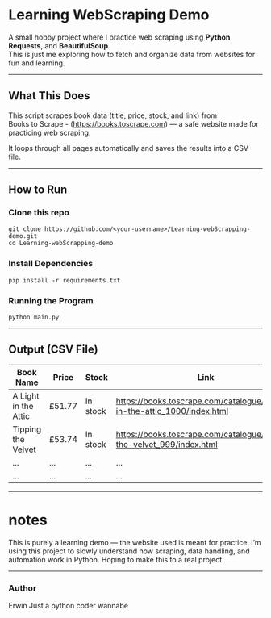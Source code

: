 # Learning WebScraping Demo

A small hobby project where I practice web scraping using **Python**, **Requests**, and **BeautifulSoup**.  
This is just me exploring how to fetch and organize data from websites for fun and learning.

---

## What This Does

This script scrapes book data (title, price, stock, and link) from  
Books to Scrape - (https://books.toscrape.com) — a safe website made for practicing web scraping.

It loops through all pages automatically and saves the results into a CSV file.

---

## How to Run

### Clone this repo
```
git clone https://github.com/<your-username>/Learning-webScrapping-demo.git
cd Learning-webScrapping-demo
```

### Install Dependencies
```
pip install -r requirements.txt
```

### Running the Program
```
python main.py
```

---

## Output (CSV File)
| Book Name |	Price |	Stock |	Link |
| --- | --- | --- | ---|
| A Light in the Attic | £51.77 | In stock | https://books.toscrape.com/catalogue/a-light-in-the-attic_1000/index.html |
| Tipping the Velvet | £53.74 | In stock | https://books.toscrape.com/catalogue/tipping-the-velvet_999/index.html |
| ... | ... | ... | ... |
| ... | ... | ... | ... |

---

# notes

This is purely a learning demo — the website used is meant for practice.
I’m using this project to slowly understand how scraping, data handling, and automation work in Python.
Hoping to make this to a real project.

---

### Author

Erwin
Just a python coder wannabe


